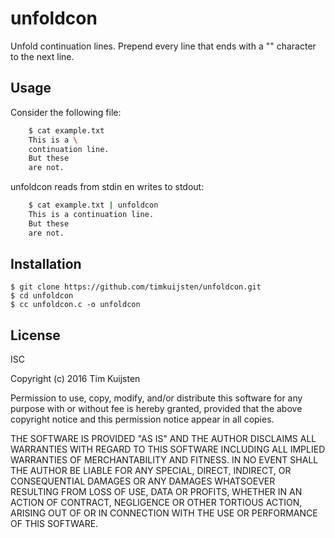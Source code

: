 # unfoldcon

Unfold continuation lines. Prepend every line that ends with a "\" character to
the next line.


## Usage

Consider the following file:

```sh
    $ cat example.txt
    This is a \
    continuation line.
    But these
    are not.
```

unfoldcon reads from stdin en writes to stdout:

```sh
    $ cat example.txt | unfoldcon
    This is a continuation line.
    But these
    are not.
```


## Installation

    $ git clone https://github.com/timkuijsten/unfoldcon.git
    $ cd unfoldcon
    $ cc unfoldcon.c -o unfoldcon


## License

ISC

Copyright (c) 2016 Tim Kuijsten

Permission to use, copy, modify, and/or distribute this software for any
purpose with or without fee is hereby granted, provided that the above
copyright notice and this permission notice appear in all copies.

THE SOFTWARE IS PROVIDED "AS IS" AND THE AUTHOR DISCLAIMS ALL WARRANTIES
WITH REGARD TO THIS SOFTWARE INCLUDING ALL IMPLIED WARRANTIES OF
MERCHANTABILITY AND FITNESS. IN NO EVENT SHALL THE AUTHOR BE LIABLE FOR
ANY SPECIAL, DIRECT, INDIRECT, OR CONSEQUENTIAL DAMAGES OR ANY DAMAGES
WHATSOEVER RESULTING FROM LOSS OF USE, DATA OR PROFITS, WHETHER IN AN
ACTION OF CONTRACT, NEGLIGENCE OR OTHER TORTIOUS ACTION, ARISING OUT OF
OR IN CONNECTION WITH THE USE OR PERFORMANCE OF THIS SOFTWARE.
